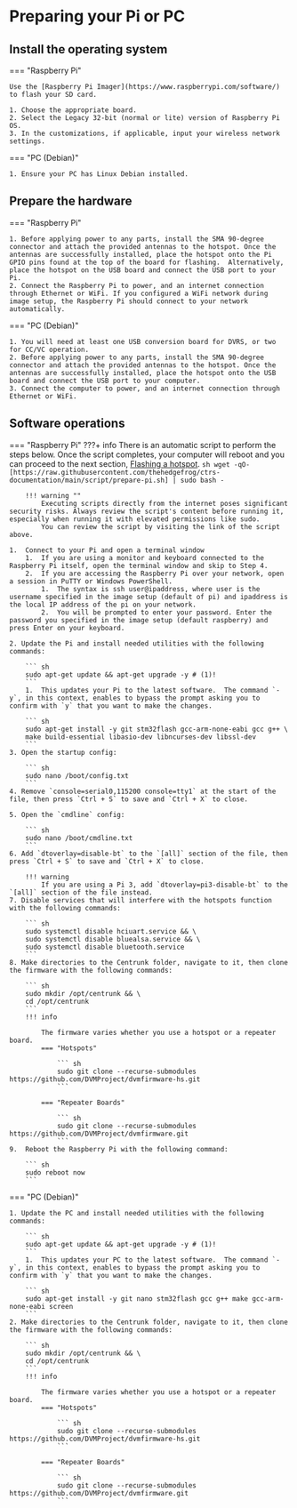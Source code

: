 # Preparing your Pi or PC

## Install the operating system

=== "Raspberry Pi"

    Use the [Raspberry Pi Imager](https://www.raspberrypi.com/software/) to flash your SD card.

    1. Choose the appropriate board.
    2. Select the Legacy 32-bit (normal or lite) version of Raspberry Pi OS.
    3. In the customizations, if applicable, input your wireless network settings.

=== "PC (Debian)"

    1. Ensure your PC has Linux Debian installed.

## Prepare the hardware

=== "Raspberry Pi"

    1. Before applying power to any parts, install the SMA 90-degree connector and attach the provided antennas to the hotspot. Once the antennas are successfully installed, place the hotspot onto the Pi GPIO pins found at the top of the board for flashing.  Alternatively, place the hotspot on the USB board and connect the USB port to your Pi.
    2. Connect the Raspberry Pi to power, and an internet connection through Ethernet or WiFi. If you configured a WiFi network during image setup, the Raspberry Pi should connect to your network automatically.

=== "PC (Debian)"

    1. You will need at least one USB conversion board for DVRS, or two for CC/VC operation.
    2. Before applying power to any parts, install the SMA 90-degree connector and attach the provided antennas to the hotspot. Once the antennas are successfully installed, place the hotspot onto the USB board and connect the USB port to your computer.
    3. Connect the computer to power, and an internet connection through Ethernet or WiFi.

## Software operations

=== "Raspberry Pi"
    ???+ info
        There is an automatic script to perform the steps below.  Once the script completes, your computer will reboot and you can proceed to the next section, [Flashing a hotspot](flashing-hotspot.md).
        ``` sh
        wget -qO- [https://raw.githubusercontent.com/thehedgefrog/ctrs-documentation/main/script/prepare-pi.sh] | sudo bash -
        ```

        !!! warning ""
            Executing scripts directly from the internet poses significant security risks. Always review the script's content before running it, especially when running it with elevated permissions like sudo.
            You can review the script by visiting the link of the script above.

    1.	Connect to your Pi and open a terminal window
        1.	If you are using a monitor and keyboard connected to the Raspberry Pi itself, open the terminal window and skip to Step 4.
        2.	If you are accessing the Raspberry Pi over your network, open a session in PuTTY or Windows PowerShell.
            1.	The syntax is ssh user@ipaddress, where user is the username specified in the image setup (default of pi) and ipaddress is the local IP address of the pi on your network.
            2.	You will be prompted to enter your password. Enter the password you specified in the image setup (default raspberry) and press Enter on your keyboard.

    2. Update the Pi and install needed utilities with the following commands:

        ``` sh
        sudo apt-get update && apt-get upgrade -y # (1)!
        ```
        1.  This updates your Pi to the latest software.  The command `-y`, in this context, enables to bypass the prompt asking you to confirm with `y` that you want to make the changes.

        ``` sh
        sudo apt-get install -y git stm32flash gcc-arm-none-eabi gcc g++ \
        make build-essential libasio-dev libncurses-dev libssl-dev
        ```
    3. Open the startup config:

        ``` sh
        sudo nano /boot/config.txt
        ```
    4. Remove `console=serial0,115200 console=tty1` at the start of the file, then press `Ctrl + S` to save and `Ctrl + X` to close.

    5. Open the `cmdline` config:

        ``` sh
        sudo nano /boot/cmdline.txt
        ```
    6. Add `dtoverlay=disable-bt` to the `[all]` section of the file, then press `Ctrl + S` to save and `Ctrl + X` to close.

        !!! warning
            If you are using a Pi 3, add `dtoverlay=pi3-disable-bt` to the `[all]` section of the file instead.
    7. Disable services that will interfere with the hotspots function with the following commands:

        ``` sh
        sudo systemctl disable hciuart.service && \
        sudo systemctl disable bluealsa.service && \
        sudo systemctl disable bluetooth.service
        ```
    8. Make directories to the Centrunk folder, navigate to it, then clone the firmware with the following commands:

        ``` sh
        sudo mkdir /opt/centrunk && \
        cd /opt/centrunk
        ```
        !!! info

            The firmware varies whether you use a hotspot or a repeater board.
            === "Hotspots"

                ``` sh
                sudo git clone --recurse-submodules https://github.com/DVMProject/dvmfirmware-hs.git
                ```

            === "Repeater Boards"

                ``` sh
                sudo git clone --recurse-submodules https://github.com/DVMProject/dvmfirmware.git
                ```
    9.	Reboot the Raspberry Pi with the following command:

        ``` sh
        sudo reboot now
        ```

=== "PC (Debian)"

    1. Update the PC and install needed utilities with the following commands:

        ``` sh
        sudo apt-get update && apt-get upgrade -y # (1)!
        ```
        1.  This updates your PC to the latest software.  The command `-y`, in this context, enables to bypass the prompt asking you to confirm with `y` that you want to make the changes.

        ``` sh
        sudo apt-get install -y git nano stm32flash gcc g++ make gcc-arm-none-eabi screen
        ```
    2. Make directories to the Centrunk folder, navigate to it, then clone the firmware with the following commands:

        ``` sh
        sudo mkdir /opt/centrunk && \
        cd /opt/centrunk
        ```
        !!! info

            The firmware varies whether you use a hotspot or a repeater board.
            === "Hotspots"

                ``` sh
                sudo git clone --recurse-submodules https://github.com/DVMProject/dvmfirmware-hs.git
                ```

            === "Repeater Boards"

                ``` sh
                sudo git clone --recurse-submodules https://github.com/DVMProject/dvmfirmware.git
                ```
